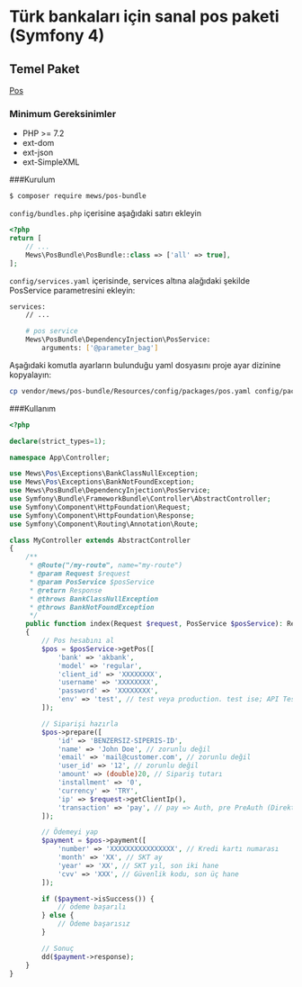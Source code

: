 # Türk bankaları için sanal pos paketi (Symfony 4)

## Temel Paket
[Pos](https://github.com/mewebstudio/pos)

### Minimum Gereksinimler
  - PHP >= 7.2
  - ext-dom
  - ext-json
  - ext-SimpleXML

###Kurulum
```bash
$ composer require mews/pos-bundle
```

`config/bundles.php` içerisine aşağıdaki satırı ekleyin
```php
<?php
return [
    // ...
    Mews\PosBundle\PosBundle::class => ['all' => true],
];
```

`config/services.yaml` içerisinde, services altına alağıdaki şekilde PosService parametresini ekleyin:
```bash
services:
    // ...

    # pos service
    Mews\PosBundle\DependencyInjection\PosService:
        arguments: ['@parameter_bag']

```

Aşağıdaki komutla ayarların bulunduğu yaml dosyasını proje ayar dizinine kopyalayın:
```bash
cp vendor/mews/pos-bundle/Resources/config/packages/pos.yaml config/packages/
```

###Kullanım
```php
<?php

declare(strict_types=1);

namespace App\Controller;

use Mews\Pos\Exceptions\BankClassNullException;
use Mews\Pos\Exceptions\BankNotFoundException;
use Mews\PosBundle\DependencyInjection\PosService;
use Symfony\Bundle\FrameworkBundle\Controller\AbstractController;
use Symfony\Component\HttpFoundation\Request;
use Symfony\Component\HttpFoundation\Response;
use Symfony\Component\Routing\Annotation\Route;

class MyController extends AbstractController
{
    /**
     * @Route("/my-route", name="my-route")
     * @param Request $request
     * @param PosService $posService
     * @return Response
     * @throws BankClassNullException
     * @throws BankNotFoundException
     */
    public function index(Request $request, PosService $posService): Response
    {
        // Pos hesabını al
        $pos = $posService->getPos([
            'bank' => 'akbank',
            'model' => 'regular',
            'client_id' => 'XXXXXXXX',
            'username' => 'XXXXXXXX',
            'password' => 'XXXXXXXX',
            'env' => 'test', // test veya production. test ise; API Test Url, production ise; API Production URL kullanılır.
        ]);

        // Siparişi hazırla
        $pos->prepare([
            'id' => 'BENZERSIZ-SIPERIS-ID',
            'name' => 'John Doe', // zorunlu değil
            'email' => 'mail@customer.com', // zorunlu değil
            'user_id' => '12', // zorunlu değil
            'amount' => (double)20, // Sipariş tutarı
            'installment' => '0',
            'currency' => 'TRY',
            'ip' => $request->getClientIp(),
            'transaction' => 'pay', // pay => Auth, pre PreAuth (Direkt satış için pay, ön provizyon için pre)
        ]);

        // Ödemeyi yap
        $payment = $pos->payment([
            'number' => 'XXXXXXXXXXXXXXXX', // Kredi kartı numarası
            'month' => 'XX', // SKT ay
            'year' => 'XX', // SKT yıl, son iki hane
            'cvv' => 'XXX', // Güvenlik kodu, son üç hane
        ]);

        if ($payment->isSuccess()) {
            // ödeme başarılı
        } else {
            // Ödeme başarısız
        }

        // Sonuç
        dd($payment->response);
    }
}
```
